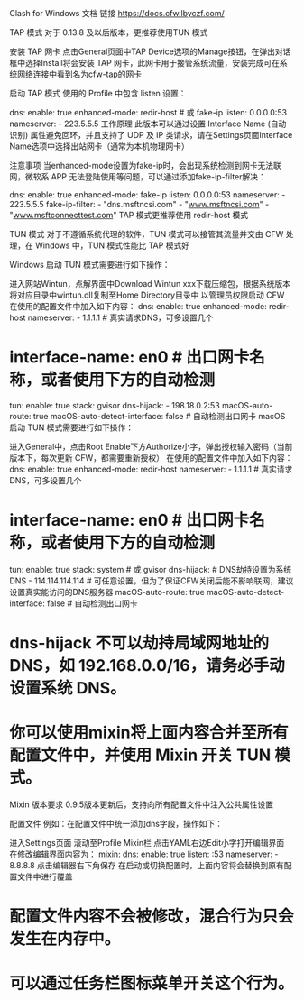 Clash for Windows 文档
链接 https://docs.cfw.lbyczf.com/

TAP 模式
对于 0.13.8 及以后版本，更推荐使用TUN 模式

安装 TAP 网卡
点击General页面中TAP Device选项的Manage按钮，在弹出对话框中选择Install将会安装 TAP 网卡，此网卡用于接管系统流量，安装完成可在系统网络连接中看到名为cfw-tap的网卡

启动 TAP 模式
使用的 Profile 中包含 listen 设置：

dns:
  enable: true
  enhanced-mode: redir-host # 或 fake-ip
  listen: 0.0.0.0:53
  nameserver:
    - 223.5.5.5
工作原理
此版本可以通过设置 Interface Name (自动识别) 属性避免回环，并且支持了 UDP 及 IP 类请求，请在Settings页面Interface Name选项中选择出站网卡（通常为本机物理网卡）

注意事项
当enhanced-mode设置为fake-ip时，会出现系统检测到网卡无法联网，微软系 APP 无法登陆使用等问题，可以通过添加fake-ip-filter解决：

dns:
  enable: true
  enhanced-mode: fake-ip
  listen: 0.0.0.0:53
  nameserver:
    - 223.5.5.5
  fake-ip-filter:
    - "dns.msftncsi.com"
    - "www.msftncsi.com"
    - "www.msftconnecttest.com"
TAP 模式更推荐使用 redir-host 模式


TUN 模式
对于不遵循系统代理的软件，TUN 模式可以接管其流量并交由 CFW 处理，在 Windows 中，TUN 模式性能比 TAP 模式好

Windows
启动 TUN 模式需要进行如下操作：

进入网站Wintun，点解界面中Download Wintun xxx下载压缩包，根据系统版本将对应目录中wintun.dll复制至Home Directory目录中
以管理员权限启动 CFW
在使用的配置文件中加入如下内容：
dns:
  enable: true
  enhanced-mode: redir-host
  nameserver:
    - 1.1.1.1 # 真实请求DNS，可多设置几个
# interface-name: en0 # 出口网卡名称，或者使用下方的自动检测
tun:
  enable: true
  stack: gvisor
  dns-hijack:
    - 198.18.0.2:53
  macOS-auto-route: true
  macOS-auto-detect-interface: false # 自动检测出口网卡
macOS
启动 TUN 模式需要进行如下操作：

进入General中，点击Root Enable下方Authorize小字，弹出授权输入密码（当前版本下，每次更新 CFW，都需要重新授权）
在使用的配置文件中加入如下内容：
dns:
  enable: true
  enhanced-mode: redir-host
  nameserver:
    - 1.1.1.1 # 真实请求DNS，可多设置几个
# interface-name: en0 # 出口网卡名称，或者使用下方的自动检测
tun:
  enable: true
  stack: system # 或 gvisor
  dns-hijack: # DNS劫持设置为系统DNS
    - 114.114.114.114 # 可任意设置，但为了保证CFW关闭后能不影响联网，建议设置真实能访问的DNS服务器
  macOS-auto-route: true
  macOS-auto-detect-interface: false # 自动检测出口网卡

# dns-hijack 不可以劫持局域网地址的 DNS，如 192.168.0.0/16，请务必手动设置系统 DNS。

# 你可以使用mixin将上面内容合并至所有配置文件中，并使用 Mixin 开关 TUN 模式。


Mixin
版本要求
0.9.5版本更新后，支持向所有配置文件中注入公共属性设置

配置文件
例如：在配置文件中统一添加dns字段，操作如下：

进入Settings页面
滚动至Profile Mixin栏
点击YAML右边Edit小字打开编辑界面
在修改编辑界面内容为：
 mixin: 
   dns:
     enable: true
     listen: :53
     nameserver:
       - 8.8.8.8
点击编辑器右下角保存
在启动或切换配置时，上面内容将会替换到原有配置文件中进行覆盖

# 配置文件内容不会被修改，混合行为只会发生在内存中。

# 可以通过任务栏图标菜单开关这个行为。